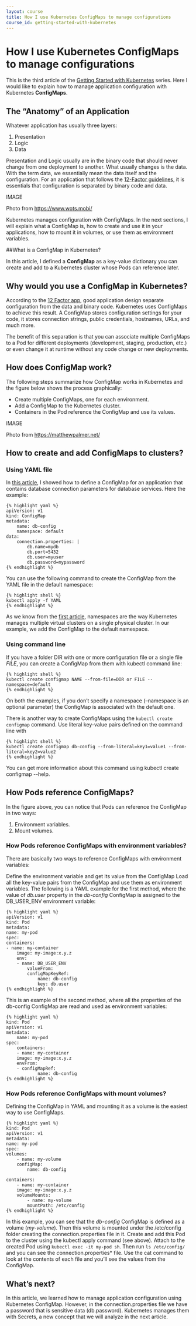 ```yaml
---
layout: course
title: How I use Kubernetes ConfigMaps to manage configurations
course_id: getting-started-with-kubernetes
---
```


# How I use Kubernetes ConfigMaps to manage configurations

This is the third article of the [Getting Started with Kubernetes](/code4projects/) series. Here I would like to explain how to manage application configuration with Kubernetes **ConfigMaps**.

##  The “Anatomy” of an Application

Whatever application has usually three layers:

1. Presentation
2. Logic
3. Data

Presentation and Logic usually are in the binary code that should never change from one deployment to another. What usually changes is the data. With the term data, we essentially mean the data itself and the configuration. For an application that follows the [12-Factor guidelines](https://12factor.net/), it is essentials that configuration is separated by binary code and data.

IMAGE

Photo from https://www.wots.mobi/

Kubernetes manages configuration with ConfigMaps. In the next sections, I will explain what a ConfigMap is, how to create and use it in your applications, how to mount it in volumes, or use them as environment variables.

##What is a ConfigMap in Kubernetes?

In this article, I defined a **ConfigMap** as a key-value dictionary you can create and add to a Kubernetes cluster whose Pods can reference later.

## Why would you use a ConfigMap in Kubernetes?

According to the [12 Factor app](https://12factor.net/), good application design separate configuration from the data and binary code. Kubernetes uses ConfigMaps to achieve this result. A ConfigMap stores configuration settings for your code, it stores connection strings, public credentials, hostnames, URLs, and much more.

The benefit of this separation is that you can associate multiple ConfigMaps to a Pod for different deployments (development, staging, production, etc.) or even change it at runtime without any code change or new deployments.

## How does ConfigMap work?

The following steps summarize how ConfigMap works in Kubernetes and the figure below shows the process graphically:

* Create multiple ConfigMaps, one for each environment.
* Add a ConfigMap to the Kubernetes cluster.
* Containers in the Pod reference the ConfigMap and use its values.

IMAGE

Photo from https://matthewpalmer.net/

## How to create and add ConfigMaps to clusters?

### Using YAML file

In [this article]((/code4projects/)), I showed how to define a ConfigMap for an application that contains database connection parameters for database services. Here the example:

    {% highlight yaml %}
    apiVersion: v1
    kind: ConfigMap
    metadata:
        name: db-config
        namespace: default
    data:
        connection.properties: |
            db.name=mydb
            db.port=5432
            db.user=myuser
            db.password=mypassword
    {% endhighlight %}

You can use the following command to create the ConfigMap from the YAML file in the default namespace:
 
    {% highlight shell %}
    kubectl apply -f YAML
    {% endhighlight %}

As we know from the [first article](/code4projects/), namespaces are the way Kubernetes manages multiple virtual clusters on a single physical cluster. In our example, we add the ConfigMap to the default namespace.

### Using command line

If you have a folder DIR with one or more configuration file or a single file *FILE*, you can create a ConfigMap from them with kubectl command line:

    {% highlight shell %}
    kubectl create configmap NAME --from-file=DIR or FILE --namespace=default
    {% endhighlight %}

On both the examples, if you don’t specify a namespace (–namespace is an optional parameter) the ConfigMap is associated with the default one.

There is another way to create ConfigMaps using the `kubectl create configmap` command. Use literal key-value pairs defined on the command line with

    {% highlight shell %}
    kubectl create configmap db-config --from-literal=key1=value1 --from-literal=key2=value2
    {% endhighlight %}

You can get more information about this command using kubectl create configmap --help.

## How Pods reference ConfigMaps?

In the figure above, you can notice that Pods can reference the ConfigMap in two ways:

1. Environment variables.
2. Mount volumes.

### How Pods reference ConfigMaps with environment variables?

There are basically two ways to reference ConfigMaps with environment variables:

Define the environment variable and get its value from the ConfigMap
Load all the key-value pairs from the ConfigMap and use them as environment variables.
The following is a YAML example for the first method, where the value of *db.user* property in the *db-config* ConfigMap is assigned to the DB_USER_ENV environment variable:

    {% highlight yaml %}
    apiVersion: v1
    kind: Pod
    metadata:
    name: my-pod
    spec:
    containers:
    - name: my-container
        image: my-image:x.y.z
        env:
        - name: DB_USER_ENV
            valueFrom:
            configMapKeyRef:
                name: db-config
                key: db.user
    {% endhighlight %}

This is an example of the second method, where all the properties of the db-config ConfigMap are read and used as environment variables:

    {% highlight yaml %}
    kind: Pod 
    apiVersion: v1 
    metadata:
        name: my-pod
    spec:
        containers:
        - name: my-container
        image: my-image:x.y.z 
        envFrom:
        - configMapRef:
                name: db-config
    {% endhighlight %}

### How Pods reference ConfigMaps with mount volumes?

Defining the ConfigMap in YAML and mounting it as a volume is the easiest way to use ConfigMaps.

    {% highlight yaml %}
    kind: Pod 
    apiVersion: v1 
    metadata:
    name: my-pod 
    spec:
    volumes:
        - name: my-volume
        configMap:
            name: db-config

    containers:
        - name: my-container
        image: my-image:x.y.z
        volumeMounts:
            - name: my-volume
            mountPath: /etc/config
    {% endhighlight %}

In this example, you can see that the *db-config* ConfigMap is defined as a volume (*my-volume*). Then this volume is mounted under the /etc/config folder creating the connection.properties file in it. Create and add this Pod to the cluster using the kubectl apply command (see above). Attach to the created Pod using `kubectl exec -it my-pod sh`. Then run `ls /etc/config/` and you can see the *c*onnection.properties* file. Use the cat command to look at the contents of each file and you’ll see the values from the ConfigMap.

## What’s next?

In this article, we learned how to manage application configuration using Kubernetes ConfigMap. However, in the connection.properties file we have a password that is sensitive data (db.password). Kubernetes manages them with Secrets, a new concept that we will analyze in the next article.
